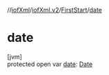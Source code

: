 //[iofXml](../../../index.md)/[iofXml.v2](../index.md)/[FirstStart](index.md)/[date](date.md)

# date

[jvm]\
protected open var [date](date.md): [Date](../-date/index.md)
